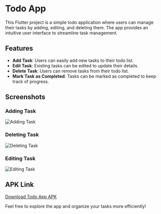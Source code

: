 # Todo App

This Flutter project is a simple todo application where users can manage their tasks by adding, editing, and deleting them. The app provides an intuitive user interface to streamline task management.

## Features

- **Add Task**: Users can easily add new tasks to their todo list.
- **Edit Task**: Existing tasks can be edited to update their details.
- **Delete Task**: Users can remove tasks from their todo list.
- **Mark Task as Completed**: Tasks can be marked as completed to keep track of progress.

## Screenshots

### Adding Task
![Adding Task](screenshots/add_task.png)

### Deleting Task
![Deleting Task](screenshots/delete_task.png)

### Editing Task
![Editing Task](screenshots/edit_task.png)

## APK Link
[Download Todo App APK](https://example.com/todo_app.apk)

Feel free to explore the app and organize your tasks more efficiently!
